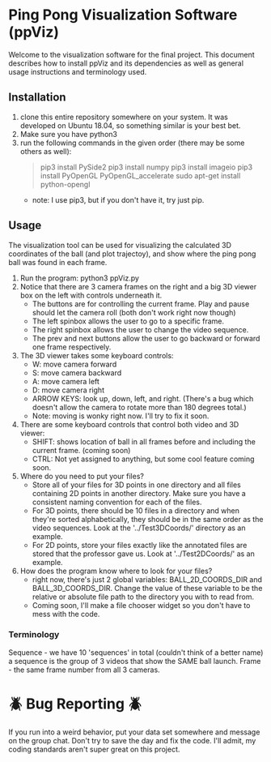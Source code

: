# Ping Pong Visualization Software (ppViz)
Welcome to the visualization software for the final project. This document describes how to install ppViz and its dependencies as well as general usage instructions and terminology used.

## Installation
1. clone this entire repository somewhere on your system. It was developed on Ubuntu 18.04, so something similar is your best bet. 
1. Make sure you have python3
1. run the following commands in the given order (there may be some others as well):
    > pip3 install PySide2
    > pip3 install numpy
    > pip3 install imageio
    > pip3 install PyOpenGL PyOpenGL_accelerate
    > sudo apt-get install python-opengl
    * note: I use pip3, but if you don't have it, try just pip.

## Usage
The visualization tool can be used for visualizing the calculated 3D coordinates of the ball (and plot trajectoy), and show where the ping pong ball was found in each frame.

1. Run the program: python3 ppViz.py
1. Notice that there are 3 camera frames on the right and a big 3D viewer box on the left with controls underneath it. 
    - The buttons are for controlling the current frame. Play and pause should let the camera roll (both don't work right now though)
    - The left spinbox allows the user to go to a specific frame.
    - The right spinbox allows the user to change the video sequence.
    - The prev and next buttons allow the user to go backward or forward one frame respectively.
1. The 3D viewer takes some keyboard controls:
    - W: move camera forward
    - S: move camera backward
    - A: move camera left
    - D: move camera right
    - ARROW KEYS: look up, down, left, and right. (There's a bug which doesn't allow the camera to rotate more than 180 degrees total.)
    - Note: moving is wonky right now. I'll try to fix it soon.
1. There are some keyboard controls that control both video and 3D viewer:
    - SHIFT: shows location of ball in all frames before and including the current frame. (coming soon)
    - CTRL: Not yet assigned to anything, but some cool feature coming soon.
1. Where do you need to put your files?
    - Store all of your files for 3D points in one directory and all files containing 2D points in another directory. Make sure you have a consistent naming convention for each of the files.
    - For 3D points, there should be 10 files in a directory and when they're sorted alphabetically, they should be in the same order as the video sequences. Look at the '../Test3DCoords/' directory as an example.
    - For 2D points, store your files exactly like the annotated files are stored that the professor gave us. Look at '../Test2DCoords/' as an example.
1. How does the program know where to look for your files?
    - right now, there's just 2 global variables: BALL_2D_COORDS_DIR and BALL_3D_COORDS_DIR. Change the value of these variable to be the relative or absolute file path to the directory you with to read from.
    - Coming soon, I'll make a file chooser widget so you don't have to mess with the code.
    
### Terminology
Sequence - we have 10 'sequences' in total (couldn't think of a better name) a sequence is the group of 3 videos that show the SAME ball launch.
Frame - the same frame number from all 3 cameras.


# :beetle: Bug Reporting :beetle:
If you run into a weird behavior, put your data set somewhere and message on the group chat. Don't try to save the day and fix the code. I'll admit, my coding standards aren't super great on this project.
